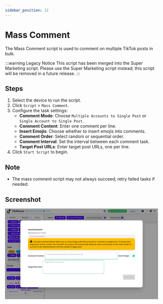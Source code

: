 ```yaml
---
sidebar_position: 12
---
```


# Mass Comment

The Mass Comment script is used to comment on multiple TikTok posts in bulk.

:::warning Legacy Notice
This script has been merged into the Super Marketing script. Please use the Super Marketing script instead; this script will be removed in a future release.
:::

## Steps

1. Select the device to run the script.
2. Click `Script` > `Mass Comment`.
3. Configure the task settings:
    - **Comment Mode**: Choose `Multiple Accounts to Single Post` or `Single Account to Single Post`.
    - **Comment Content**: Enter one comment per line.
    - **Insert Emojis**: Choose whether to insert emojis into comments.
    - **Comment Order**: Select random or sequential order.
    - **Comment Interval**: Set the interval between each comment task.
    - **Target Post URLs**: Enter target post URLs, one per line.
4. Click `Start Script` to begin.

## Note

- The mass comment script may not always succeed; retry failed tasks if needed.

## Screenshot

![Mass Comment](../img/mass-comment.webp)
